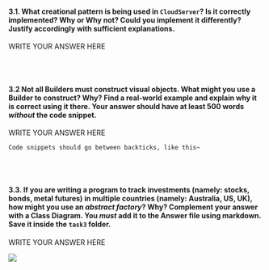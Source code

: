 #### 3.1. What creational pattern is being used in `CloudServer`? Is it correctly implemented? Why or Why not? Could you implement it differently? Justify accordingly with sufficient explanations.  


WRITE YOUR ANSWER HERE



<br /><br />

#### 3.2 Not all Builders must construct visual objects. What might you use a Builder to construct? Why? Find a real-world example and explain why it is correct using it there. Your answer should have at least 500 words _without_ the code snippet.

WRITE YOUR ANSWER HERE



```
Code snippets should go between backticks, like this~
```







<br /><br />

#### 3.3. If you are writing a program to track investments (namely: stocks, bonds, metal futures) in multiple countries (namely: Australia, US, UK), how might you use an _abstract factory_? Why? Complement your answer with a Class Diagram. You _must_ add it to the Answer file using markdown. Save it inside the `task3` folder.

WRITE YOUR ANSWER HERE

![](imagePathGoesHere)